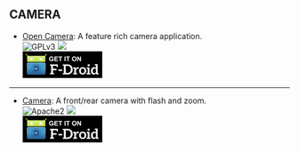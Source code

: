 ## CAMERA

* [Open Camera](http://v.ht/QAaj): A feature rich camera application.  
![GPLv3](https://img.shields.io/badge/License-GPLv3-green.svg?style=flat-square)
[![](https://img.shields.io/badge/Source-Sourceforge-lightgrey.svg?style=flat-square)](https://sourceforge.net/p/opencamera/code)  
[![](Pictures/F-Droid.png)](http://v.ht/QAaj)

***

* [Camera](http://v.ht/vnQl): A front/rear camera with flash and zoom.  
![Apache2](https://img.shields.io/badge/License-Apache%202.0-yellowgreen.svg?style=flat-square)
[![](https://img.shields.io/badge/Source-Github-lightgrey.svg?style=flat-square)](https://github.com/SimpleMobileTools/Simple-Camera)  
[![](Pictures/F-Droid.png)](http://v.ht/vnQl)